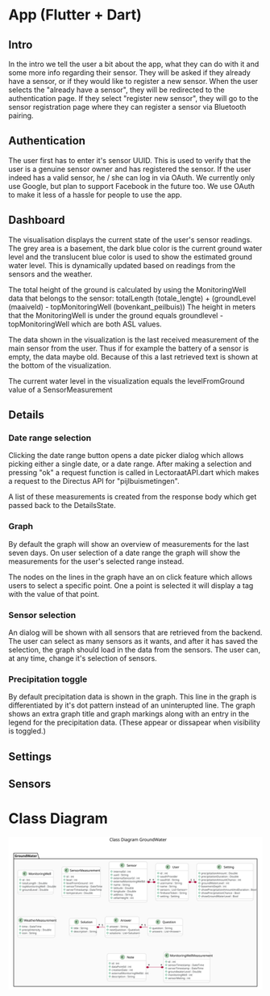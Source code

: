 # App (Flutter + Dart)
## Intro
In the intro we tell the user a bit about the app, what they can do with it and some more info regarding their sensor. They will be asked if they already have a sensor, or if they would like to register a new sensor. When the user selects the "already have a sensor", they will be redirected to the authentication page. If they select "register new sensor", they will go to the sensor registration page where they can register a sensor via Bluetooth pairing.

## Authentication
The user first has to enter it's sensor UUID. This is used to verify that the user is a genuine sensor owner and has registered the sensor. If the user indeed has a valid sensor, he / she can log in via OAuth. We currently only use Google, but plan to support Facebook in the future too. We use OAuth to make it less of a hassle for people to use the app.

## Dashboard
The visualisation displays the current state of the user's sensor readings. The grey area is a basement, the dark blue color is the current ground water level and the translucent blue color is used to show the estimated ground water level. This is dynamically updated based on readings from the sensors and the weather.

The total height of the ground is calculated by using the MonitoringWell data that belongs to the sensor:
	totalLength (totale_lengte) + (groundLevel (maaiveld) - topMonitoringWell (bovenkant_peilbuis))
The height in meters that the MonitoringWell is under the ground equals groundlevel - topMonitoringWell which are both ASL values.

The data shown in the visualization is the last received measurement of the main sensor from the user. Thus if for example the battery of a sensor is empty, the data maybe old. Because of this a last retrieved text is shown at the bottom of the visualization.

The current water level in the visualization equals the levelFromGround value of a SensorMeasurement

## Details
### Date range selection
Clicking the date range button opens a date picker dialog which allows picking either a single date, or a date range. After making a selection and pressing "ok" a request function is called in LectoraatAPI.dart which makes a request to the Directus API for "pijlbuismetingen". 

A list of these measurements is created from the response body which get passed back to the DetailsState.
### Graph
By default the graph will show an overview of measurements for the last seven days. On user selection of a date range the graph will show the measurements for the user's selected range instead.

The nodes on the lines in the graph have an on click feature which allows users to select a specific point. One a point is selected it will display a tag with the value of that point.

### Sensor selection
An dialog will be shown with all sensors that are retrieved from the backend. The user can select as many sensors as it wants, and after it has saved the selection, the graph should load in the data from the sensors. The user can, at any time, change it's selection of sensors. 

### Precipitation toggle
By default precipitation data is shown in the graph. This line in the graph is differentiated by it's dot pattern instead of an uninterupted line. The graph shows an extra graph title and graph markings along with an entry in the legend for the precipitation data. (These appear or dissapear when visibility is toggled.)

## Settings

## Sensors

# Class Diagram
<img alt="Class Diagram" src="../images/App%20Class%20Diagram.svg">